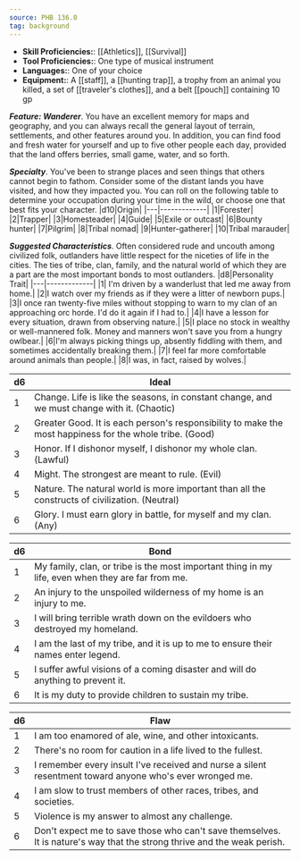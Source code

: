 ```yaml
---
source: PHB 136.0
tag: background
---
```



- **Skill Proficiencies:**: [[Athletics]], [[Survival]]
- **Tool Proficiencies:**: One type of musical instrument
- **Languages:**: One of your choice
- **Equipment:**: A [[staff]], a [[hunting trap]], a trophy from an animal you killed, a set of [[traveler's clothes]], and a belt [[pouch]] containing 10 gp


**_Feature: Wanderer_**. You have an excellent memory for maps and geography, and you can always recall the general layout of terrain, settlements, and other features around you. In addition, you can find food and fresh water for yourself and up to five other people each day, provided that the land offers berries, small game, water, and so forth.

**_Specialty_**. You've been to strange places and seen things that others cannot begin to fathom. Consider some of the distant lands you have visited, and how they impacted you. You can roll on the following table to determine your occupation during your time in the wild, or choose one that best fits your character.
|d10|Origin|
|---|-------------|
|1|Forester|
|2|Trapper|
|3|Homesteader|
|4|Guide|
|5|Exile or outcast|
|6|Bounty hunter|
|7|Pilgrim|
|8|Tribal nomad|
|9|Hunter-gatherer|
|10|Tribal marauder|


**_Suggested Characteristics_**. Often considered rude and uncouth among civilized folk, outlanders have little respect for the niceties of life in the cities. The ties of tribe, clan, family, and the natural world of which they are a part are the most important bonds to most outlanders.
|d8|Personality Trait|
|---|-------------|
|1| I'm driven by a wanderlust that led me away from home.|
|2|I watch over my friends as if they were a litter of newborn pups.|
|3|I once ran twenty-five miles without stopping to warn to my clan of an approaching orc horde. I'd do it again if I had to.|
|4|I have a lesson for every situation, drawn from observing nature.|
|5|I place no stock in wealthy or well-mannered folk. Money and manners won't save you from a hungry owlbear.|
|6|I'm always picking things up, absently fiddling with them, and sometimes accidentally breaking them.|
|7|I feel far more comfortable around animals than people.|
|8|I was, in fact, raised by wolves.|

|d6|Ideal|
|---|-------------|
|1|Change. Life is like the seasons, in constant change, and we must change with it. (Chaotic)|
|2|Greater Good. It is each person's responsibility to make the most happiness for the whole tribe. (Good)|
|3|Honor. If I dishonor myself, I dishonor my whole clan. (Lawful)|
|4|Might. The strongest are meant to rule. (Evil)|
|5|Nature. The natural world is more important than all the constructs of civilization. (Neutral)|
|6|Glory. I must earn glory in battle, for myself and my clan. (Any)|

|d6|Bond|
|---|-------------|
|1|My family, clan, or tribe is the most important thing in my life, even when they are far from me.|
|2|An injury to the unspoiled wilderness of my home is an injury to me.|
|3|I will bring terrible wrath down on the evildoers who destroyed my homeland.|
|4|I am the last of my tribe, and it is up to me to ensure their names enter legend.|
|5|I suffer awful visions of a coming disaster and will do anything to prevent it.|
|6|It is my duty to provide children to sustain my tribe.|

|d6|Flaw|
|---|-------------|
|1|I am too enamored of ale, wine, and other intoxicants.|
|2|There's no room for caution in a life lived to the fullest.|
|3|I remember every insult I've received and nurse a silent resentment toward anyone who's ever wronged me.|
|4|I am slow to trust members of other races, tribes, and societies.|
|5| Violence is my answer to almost any challenge.|
|6| Don't expect me to save those who can't save themselves. It is nature's way that the strong thrive and the weak perish.|


